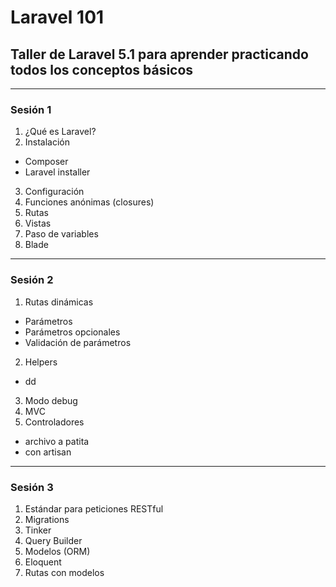 # Laravel 101
## Taller de Laravel 5.1 para aprender practicando todos los conceptos básicos

---

### Sesión 1
1. ¿Qué es Laravel?
2. Instalación
 - Composer
 - Laravel installer
3. Configuración
4. Funciones anónimas (closures)
5. Rutas
6. Vistas
7. Paso de variables
8. Blade

---

### Sesión 2

1. Rutas dinámicas
 - Parámetros
 - Parámetros opcionales
 - Validación de parámetros
2. Helpers
 - dd
3. Modo debug
4. MVC
5. Controladores
 - archivo a patita
 - con artisan

---

### Sesión 3

1. Estándar para peticiones RESTful
2. Migrations
3. Tinker
4. Query Builder
5. Modelos (ORM)
6. Eloquent
7. Rutas con modelos

